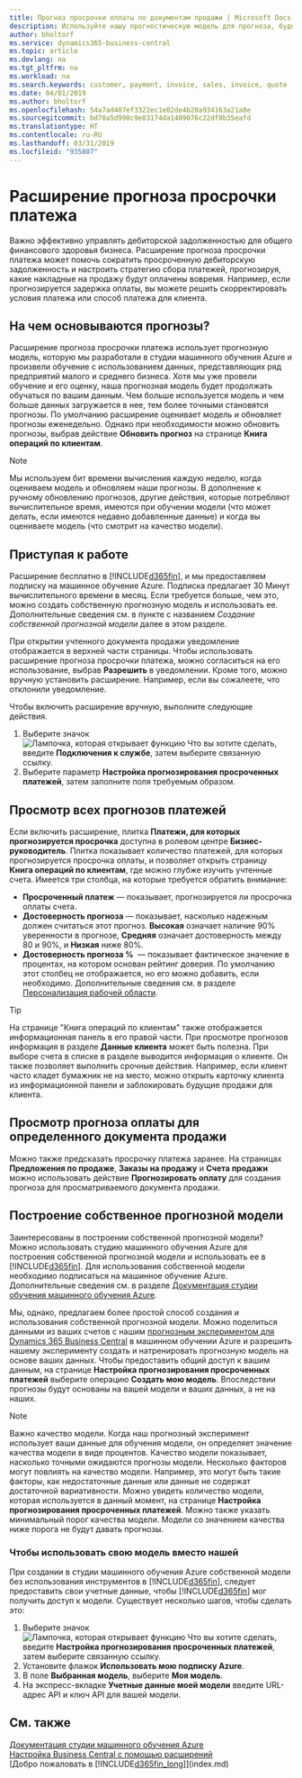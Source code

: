 ```yaml
---
title: Прогноз просрочки оплаты по документам продажи | Microsoft Docs
description: Используйте нашу прогностическую модель для прогноза, будет ли накладная оплачена вовремя.
author: bholtorf
ms.service: dynamics365-business-central
ms.topic: article
ms.devlang: na
ms.tgt_pltfrm: na
ms.workload: na
ms.search.keywords: customer, payment, invoice, sales, invoice, quote
ms.date: 04/01/2019
ms.author: bholtorf
ms.openlocfilehash: 54a7ad407ef3322ec1e02de4b20a934163a21a8e
ms.sourcegitcommit: bd78a5d990c9e83174da1409076c22df8b35eafd
ms.translationtype: HT
ms.contentlocale: ru-RU
ms.lasthandoff: 03/31/2019
ms.locfileid: "935807"
---
```

# <a name="the-late-payment-prediction-extension"></a>Расширение прогноза просрочки платежа  
Важно эффективно управлять дебиторской задолженностью для общего финансового здоровья бизнеса. Расширение прогноза просрочки платежа может помочь сократить просроченную дебиторскую задолженность и настроить стратегию сбора платежей, прогнозируя, какие накладные на продажу будут оплачены вовремя. Например, если прогнозируется задержка оплаты, вы можете решить скорректировать условия платежа или способ платежа для клиента.

## <a name="what-are-predictions-based-on"></a>На чем основываются прогнозы?  
Расширение прогноза просрочки платежа использует прогнозную модель, которую мы разработали в студии машинного обучения Azure и произвели обучение с использованием данных, представляющих ряд предприятий малого и среднего бизнеса. Хотя мы уже провели обучение и его оценку, наша прогнозная модель будет продолжать обучаться по вашим данным. Чем больше используется модель и чем больше данных загружается в нее, тем более точными становятся прогнозы. По умолчанию расширение оценивает модель и обновляет прогнозы еженедельно. Однако при необходимости можно обновить прогнозы, выбрав действие **Обновить прогноз** на странице **Книга операций по клиентам**.  

> [!Note]
> Мы используем бит времени вычисления каждую неделю, когда оцениваем модель и обновляем наши прогнозы. В дополнение к ручному обновлению прогнозов, другие действия, которые потребляют вычислительное время, имеются при обучении модели (что может делать, если имеются недавно добавленные данные) и когда вы оцениваете модель (что смотрит на качество модели).

## <a name="getting-started"></a>Приступая к работе
Расширение бесплатно в [!INCLUDE[d365fin](includes/d365fin_md.md)], и мы предоставляем подписку на машинное обучение Azure. Подписка предлагает 30 Минут вычислительного времени в месяц. Если требуется больше, чем это, можно создать собственную прогнозную модель и использовать ее. Дополнительные сведения см. в пункте с названием _Создание собственной прогнозной модели_ далее в этом разделе.  

При открытии учтенного документа продажи уведомление отображается в верхней части страницы. Чтобы использовать расширение прогноза просрочки платежа, можно согласиться на его использование, выбрав **Разрешить** в уведомлении. Кроме того, можно вручную установить расширение. Например, если вы сожалеете, что отклонили уведомление.  

Чтобы включить расширение вручную, выполните следующие действия.

1. Выберите значок ![Лампочка, которая открывает функцию Что вы хотите сделать](media/ui-search/search_small.png "Что вы хотите сделать"), введите **Подключения к службе**, затем выберите связанную ссылку.  
2. Выберите параметр **Настройка прогнозирования просроченных платежей**, затем заполните поля требуемым образом.

## <a name="viewing-all-payment-predictions"></a>Просмотр всех прогнозов платежей
Если включить расширение, плитка **Платежи, для которых прогнозируется просрочка** доступна в ролевом центре **Бизнес-руководитель**. Плитка показывает количество платежей, для которых прогнозируется просрочка оплаты, и позволяет открыть страницу **Книга операций по клиентам**, где можно глубже изучить учтенные счета. Имеется три столбца, на которые требуется обратить внимание:  

* **Просроченный платеж** — показывает, прогнозируется ли просрочка оплаты счета.
* **Достоверность прогноза** — показывает, насколько надежным должен считаться этот прогноз. **Высокая** означает наличие 90% уверенности в прогнозе, **Средняя** означает достоверность между 80 и 90%, и **Низкая** ниже 80%.
* **Достоверность прогноза %**  — показывает фактическое значение в процентах, на котором основан рейтинг доверия. По умолчанию этот столбец не отображается, но его можно добавить, если необходимо. Дополнительные сведения см. в разделе [Персонализация рабочей области](ui-personalization-user.md).

> [!Tip]
> На странице "Книга операций по клиентам" также отображается информационная панель в его правой части. При просмотре прогнозов информация в разделе **Данные клиента** может быть полезна. При выборе счета в списке в разделе выводится информация о клиенте. Он также позволяет выполнить срочные действия. Например, если клиент часто кладет бумажник не на место, можно открыть карточку клиента из информационной панели и заблокировать будущие продажи для клиента.  

## <a name="viewing-a-payment-prediction-for-a-specific-sales-document"></a>Просмотр прогноза оплаты для определенного документа продажи
Можно также предсказать просрочку платежа заранее. На страницах **Предложения по продаже**, **Заказы на продажу** и **Счета продажи** можно использовать действие **Прогнозировать оплату** для создания прогноза для просматриваемого документа продажи.

<!--## Scheduling Payment Predictions
On the **Late Payment Prediction Setup** page you can schedule updates to payment predictions for a time that is convenient for you. -->

## <a name="building-your-own-predictive-model"></a>Построение собственное прогнозной модели
Заинтересованы в построении собственной прогнозной модели? Можно использовать студию машинного обучения Azure для построения собственной прогнозной модели и использовать ее в [!INCLUDE[d365fin](includes/d365fin_md.md)]. Для использования собственной модели необходимо подписаться на машинное обучение Azure. Дополнительные сведения см. в разделе [Документация студии обучения машинного обучения Azure](https://go.microsoft.com/fwlink/?linkid=861765).  

Мы, однако, предлагаем более простой способ создания и использования собственной прогнозной модели. Можно поделиться данными из ваших счетов с нашим [прогнозным экспериментом для Dynamics 365 Business Central](https://go.microsoft.com/fwlink/?linkid=2086310) в машинном обучении Azure и разрешить нашему эксперименту создать и натренировать прогнозную модель на основе ваших данных. Чтобы предоставить общий доступ к вашим данным, на странице **Настройка прогнозирования просроченных платежей** выберите операцию **Создать мою модель**. Впоследствии прогнозы будут основаны на вашей модели и ваших данных, а не на наших.  

> [!Note]
>   Важно качество модели. Когда наш прогнозный эксперимент использует ваши данные для обучения модели, он определяет значение качества модели в виде процентов. Качество модели показывает, насколько точными ожидаются прогнозы модели. Несколько факторов могут повлиять на качество модели. Например, это могут быть такие факторы, как недостаточные данные или данные не содержат достаточной вариативности. Можно увидеть количество модели, которая используется в данный момент, на странице **Настройка прогнозирования просроченных платежей**. Можно также указать минимальный порог качества модели. Модели со значением качества ниже порога не будут давать прогнозы.  

### <a name="to-use-your-model-instead-of-ours"></a>Чтобы использовать свою модель вместо нашей  
При создании в студии машинного обучения Azure собственной модели без использования инструментов в [!INCLUDE[d365fin](includes/d365fin_md.md)], следует предоставить свои учетные данные, чтобы [!INCLUDE[d365fin](includes/d365fin_md.md)] мог получить доступ к модели. Существует несколько шагов, чтобы сделать это:

1. Выберите значок ![Лампочка, которая открывает функцию Что вы хотите сделать](media/ui-search/search_small.png "Что вы хотите сделать"), введите **Настройка прогнозирования просроченных платежей**, затем выберите связанную ссылку.  
2. Установите флажок **Использовать мою подписку Azure**.  
3. В поле **Выбранная модель**, выберите **Моя модель**.  
4. На экспресс-вкладке **Учетные данные моей модели** введите URL-адрес API и ключ API для вашей модели.  

## <a name="see-also"></a>См. также  
[Документация студии машинного обучения Azure](https://go.microsoft.com/fwlink/?linkid=861765)  
[Настройка Business Central с помощью расширений](ui-extensions.md)  
[Добро пожаловать в [!INCLUDE[d365fin_long](includes/d365fin_long_md.md)]](index.md)  
